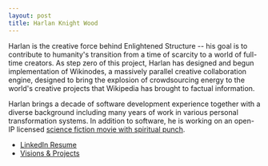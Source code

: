 ```yaml
--- 
layout: post
title: Harlan Knight Wood
---
```

Harlan is the creative force behind Enlightened Structure -- his goal is to contribute to humanity's transition from a time of scarcity to a world of full-time creators. As step zero of this project, Harlan has designed and begun implementation of Wikinodes, a massively parallel creative collaboration engine, designed to bring the explosion of crowdsourcing energy to the world's creative projects that Wikipedia has brought to factual information.

Harlan brings a decade of software development experience together with a diverse background including many years of work in various personal transformation systems. In addition to software, he is working on an open-IP licensed <a href="http://heartofthesun.net">science fiction movie with spiritual punch</a>.
<ul>
	<li><a href="http://www.linkedin.com/in/harlanwood">LinkedIn Resume</a></li>
	<li><a href="http://www.harlanknight.net">Visions &amp; Projects</a></li>
</ul>
